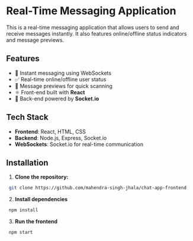 # Real-Time Messaging Application

This is a real-time messaging application that allows users to send and receive messages instantly. It also features online/offline status indicators and message previews.

## Features

- 💬 Instant messaging using WebSockets
- ✅ Real-time online/offline user status
- 🔔 Message previews for quick scanning
- ⚛️ Front-end built with **React**
- 🔌 Back-end powered by **Socket.io**

## Tech Stack

- **Frontend**: React, HTML, CSS
- **Backend**: Node.js, Express, Socket.io
- **WebSockets**: Socket.io for real-time communication

## Installation

1. **Clone the repository:**

```bash
 git clone https://github.com/mahendra-singh-jhala/chat-app-frontend
```

2. **Install dependencies**

```bash
 npm install
```

3. **Run the frontend**

```bash
 npm start
```



    
